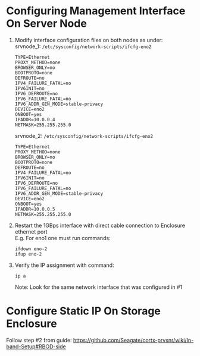 #  Configuring Management Interface On Server Node

1.  Modify interface configuration files on both nodes as under:  
    srvnode_1: `/etc/sysconfig/network-scripts/ifcfg-eno2`  
    ```  
    TYPE=Ethernet
    PROXY_METHOD=none
    BROWSER_ONLY=no
    BOOTPROTO=none
    DEFROUTE=no
    IPV4_FAILURE_FATAL=no
    IPV6INIT=no
    IPV6_DEFROUTE=no
    IPV6_FAILURE_FATAL=no
    IPV6_ADDR_GEN_MODE=stable-privacy
    DEVICE=eno2
    ONBOOT=yes
    IPADDR=10.0.0.4
    NETMASK=255.255.255.0
    ```  

    srvnode_2: `/etc/sysconfig/network-scripts/ifcfg-eno2`  
    ```  
    TYPE=Ethernet
    PROXY_METHOD=none
    BROWSER_ONLY=no
    BOOTPROTO=none
    DEFROUTE=no
    IPV4_FAILURE_FATAL=no
    IPV6INIT=no
    IPV6_DEFROUTE=no
    IPV6_FAILURE_FATAL=no
    IPV6_ADDR_GEN_MODE=stable-privacy
    DEVICE=eno2
    ONBOOT=yes
    IPADDR=10.0.0.5
    NETMASK=255.255.255.0
    ```  

1.  Restart the 1GBps interface with direct cable connection to Enclosure ethernet port  
    E.g. For eno1 one must run commands:  
    ```  
    ifdown eno-2  
    ifup eno-2  
    ```  

1.  Verify the IP assignment with command:  
    ```  
    ip a  
    ```  
    Note: Look for the same network interface that was configured in #1  


# Configure Static IP On Storage Enclosure

Follow step #2 from guide: https://github.com/Seagate/cortx-prvsnr/wiki/In-band-Setup#RBOD-side
